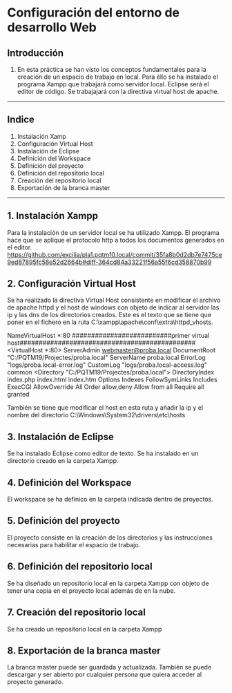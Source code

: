 # Configuración del entorno de desarrollo Web
## Introducción
1. En esta práctica se han visto los conceptos fundamentales para la creación de un espacio de trabajo en local. Para éllo se ha   instalado el programa Xampp que trabajará como servidor local. Eclipse será el editor de código. Se trabajajará con la directiva virtual host de apache.
---
## Indice 
1. Instalación Xamp
2. Configuración Virtual Host
3. Instalación de Eclipse
4. Definición del Workspace
5. Definición del proyecto
6. Definición del repositorio local
7. Creación del repositorio local
8. Exportación de la branca master
---
## 1. Instalación Xampp
Para la instalación de un servidor local se ha utilizado Xampp. El programa hace que se aplique el protocolo http a todos los documentos generados en el editor. https://github.com/excilia/pla1.pqtm10.local/commit/35fa8b0d2db7e7475ce9ed87895fc58e52d2664b#diff-364cd84a33221f56a55f6cd358870b99
## 2. Configuración Virtual Host
Se ha realizado la directiva Virtual Host consistente en modificar el archivo de apache httpd y el host de windows con objeto de indicar al servidor las ip y las dns de los directorios creados. Este es el texto que se tiene que poner en el fichero en la ruta C:\xampp\apache\conf\extra\httpd_vhosts.

NameVirtualHost *:80
##########################primer virtual host##############################################
 <VirtualHost *:80>
    ServerAdmin webmaster@proba.local
    DocumentRoot "C:/PQTM19/Projectes/proba.local"
    ServerName proba.local
	ErrorLog "logs/proba.local-error.log"
    CustomLog "logs/proba.local-access.log" common
	<Directory "C:/PQTM19/Projectes/proba.local">
		DirectoryIndex index.php index.html index.htm
		Options Indexes FollowSymLinks Includes ExecCGI
		AllowOverride All
		Order allow,deny
		Allow from all
		Require all granted
	</Directory>
</VirtualHost>

También se tiene que modificar el host en esta ruta y añadir la ip y el nombre del directorio
C:\Windows\System32\drivers\etc\hosts

## 3. Instalación de Eclipse
Se ha instalado Eclipse como editor de texto. Se ha instalado en un directorio creado en la carpeta Xampp.

## 4. Definición del Workspace
El workspace se ha definico en la carpeta indicada dentro de proyectos.

## 5. Definición del proyecto
El proyecto consiste en la creación de los directorios y las instrucciones necesarias para habilitar el espacio de trabajo.

## 6. Definición del repositorio local
Se ha diseñado un repositorio local en la carpeta Xampp con objeto de tener una copia en el proyecto local además de en la nube.

## 7. Creación del repositorio local
Se ha creado un repositorio local en la carpeta Xampp

## 8. Exportación de la branca master
La branca master puede ser guardada y actualizada. También se puede descargar y ser abierto por cualquier persona que quiera acceder al proyecto generado.
